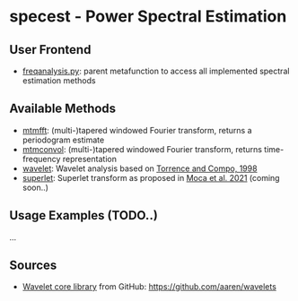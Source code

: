 # specest - Power Spectral Estimation

## User Frontend

- [freqanalysis.py](./freqanalysis.py): parent metafunction to access all implemented spectral estimation methods

## Available Methods

- [mtmfft](./mtmfft.py): (multi-)tapered windowed Fourier transform, returns a periodogram estimate
- [mtmconvol](./mtmconvol.py): (multi-)tapered windowed Fourier transform, returns time-frequency representation
- [wavelet](./wavelet.py): Wavelet analysis based on [Torrence and Compo, 1998](https://cobblab.eas.gatech.edu/seminar/torrence&compo98.pdf)
- [superlet](./superlet.py): Superlet transform as proposed in [Moca et al. 2021](https://www.nature.com/articles/s41467-020-20539-9) (coming soon..)

## Usage Examples (TODO..)

...

## Sources

- [Wavelet core library](./specest/wavelets/) from GitHub: https://github.com/aaren/wavelets
